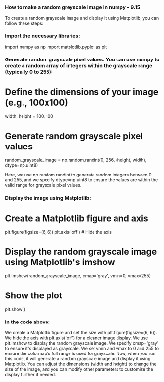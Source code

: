### How to make a random greyscale image in numpy - 9.15

To create a random grayscale image and display it using Matplotlib, you can follow these steps:

### Import the necessary libraries:

import numpy as np
import matplotlib.pyplot as plt

### Generate random grayscale pixel values. You can use numpy to create a random array of integers within the grayscale range (typically 0 to 255):

# Define the dimensions of your image (e.g., 100x100)

width, height = 100, 100

# Generate random grayscale pixel values

random_grayscale_image = np.random.randint(0, 256, (height, width), dtype=np.uint8)

Here, we use np.random.randint to generate random integers between 0 and 255, and we specify dtype=np.uint8 to ensure the values are within the valid range for grayscale pixel values.

### Display the image using Matplotlib:

# Create a Matplotlib figure and axis

plt.figure(figsize=(6, 6))
plt.axis('off')  # Hide the axis

# Display the random grayscale image using Matplotlib's imshow

plt.imshow(random_grayscale_image, cmap='gray', vmin=0, vmax=255)

# Show the plot

plt.show()

### In the code above:

We create a Matplotlib figure and set the size with plt.figure(figsize=(6, 6)).
We hide the axis with plt.axis('off') for a cleaner image display.
We use plt.imshow to display the random grayscale image. We specify cmap='gray' to ensure it's displayed as grayscale.
We set vmin and vmax to 0 and 255 to ensure the colormap's full range is used for grayscale.
Now, when you run this code, it will generate a random grayscale image and display it using Matplotlib. You can adjust the dimensions (width and height) to change the size of the image, and you can modify other parameters to customize the display further if needed.
